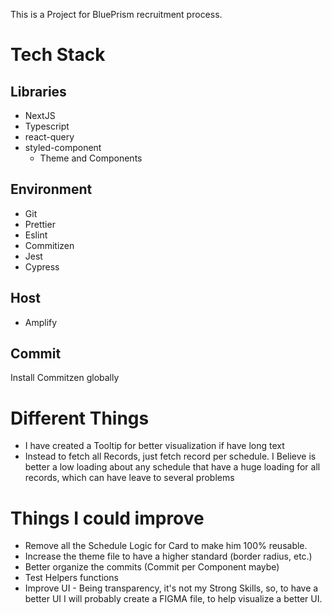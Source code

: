This is a Project for BluePrism recruitment process.

# Tech Stack

## Libraries

- NextJS
- Typescript
- react-query
- styled-component
  - Theme and Components

## Environment

- Git
- Prettier
- Eslint
- Commitizen
- Jest
- Cypress

## Host

- Amplify

## Commit

Install Commitzen globally

# Different Things

- I have created a Tooltip for better visualization if have long text
- Instead to fetch all Records, just fetch record per schedule. I Believe is better a low loading about any schedule that have a huge loading for all records, which can have leave to several problems

# Things I could improve

- Remove all the Schedule Logic for Card to make him 100% reusable.
- Increase the theme file to have a higher standard (border radius, etc.)
- Better organize the commits (Commit per Component maybe)
- Test Helpers functions
- Improve UI - Being transparency, it's not my Strong Skills, so, to have a better UI I will probably create a FIGMA file, to help visualize a better UI.
